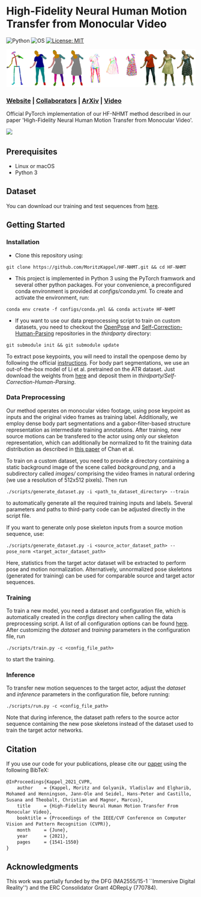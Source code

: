 
# High-Fidelity Neural Human Motion Transfer from Monocular Video

![Python](https://img.shields.io/static/v1?label=Python&message=3&color=success&logo=Python)&nbsp;![OS](https://img.shields.io/static/v1?label=OS&message=Linux/macOS&color=success&logo=Linux)&nbsp;[![License: MIT](https://img.shields.io/badge/License-MIT-success.svg)](https://opensource.org/licenses/MIT)

<img src='resources/banner.jpg' width=800>

### [Website](https://graphics.tu-bs.de/publications/kappel2020high-fidelity) | [Collaborators](http://gvv.mpi-inf.mpg.de/projects/NHMT/) | [ArXiv](https://arxiv.org/abs/2012.10974) | [Video](https://www.youtube.com/watch?v=14VaWFVeKy4&t=1s) <br>


Official PyTorch implementation of our HF-NHMT method described in our paper 'High-Fidelity Neural Human Motion Transfer from Monocular Video'.

<img src='resources/example.gif' width=800>

## Prerequisites
- Linux or macOS
- Python 3

## Dataset
You can download our training and test sequences from [here](https://nextcloud.mpi-klsb.mpg.de/index.php/s/jb42tJr4oiZQXzS).

## Getting Started
### Installation
- Clone this repository using:
```
git clone https://github.com/MoritzKappel/HF-NHMT.git && cd HF-NHMT
```

-  This project is implemented in Python 3 using the PyTorch framwork and several other python packages. For your convenience, a preconfigured conda environment is provided at *configs/conda.yml*.
To create and activate the environment, run:
```
conda env create -f configs/conda.yml && conda activate HF-NHMT
```

- If you want to use our data preprocessing script to train on custom datasets, you need to checkout the [OpenPose](https://github.com/CMU-Perceptual-Computing-Lab/openpose) and [Self-Correction-Human-Parsing](https://github.com/PeikeLi/Self-Correction-Human-Parsing) repositories in the *thirdparty* directory:
```
git submodule init && git submodule update
```
To extract pose keypoints, you will need to install the openpose demo by following the official [instructions](https://github.com/CMU-Perceptual-Computing-Lab/openpose/blob/master/doc/installation/0_index.md).
For body part segmentations, we use an out-of-the-box model of Li et al. pretrained on the ATR dataset. Just download the weights from [here](https://drive.google.com/file/d/1ruJg4lqR_jgQPj-9K0PP-L2vJERYOxLP/view?usp=sharing) and deposit them in *thirdparty/Self-Correction-Human-Parsing*.

### Data Preprocessing
Our method operates on monocular video footage, using pose keypoint as inputs and the original video frames as training label. Additionally, we employ dense body part segmentations and a gabor-filter-based structure representation as intermediate training annotations.
After training, new source motions can be transfered to the actor using only our skeleton representation, which can additionally be normalized to fit the training data distribution as described in [this paper](https://carolineec.github.io/everybody_dance_now/) of Chan et al.

To train on a custom dataset, you need to provide a directory containing a static background image of the scene called *background.png*, and a subdirectory called *images/* comprising the video frames in natural ordering (we use a resolution of 512x512 pixels).
Then run
```
./scripts/generate_dataset.py -i <path_to_dataset_directory> --train
```
to automatically generate all the required training inputs and labels. Several parameters and paths to third-party code can be adjusted directly in the script file.

If you want to generate only  pose skeleton inputs from a source motion sequence, use:
```
./scripts/generate_dataset.py -i <source_actor_dataset_path> --pose_norm <target_actor_dataset_path> 
```
Here, statistics from the target actor dataset will be extracted to perform pose and motion normalization. Alternatively, unnormalized pose skeletons (generated for training) can be used for comparable source and target actor sequences.


### Training
To train a new model, you need a dataset and configuration file, which is automatically created in the *configs* directory when calling the data preprocessing script.
A list of all configuration options can be found [here](resources/CONFIG.md).
After customizing the *dataset* and *training* parameters in the configuration file, run
```
./scripts/train.py -c <config_file_path>
```
to start the training.


### Inference
To transfer new motion sequences to the target actor, adjust the *dataset* and *inference* parameters in the configuration file, before running:
```
./scripts/run.py -c <config_file_path>
```
Note that during inference, the dataset path refers to the source actor sequence containing the new pose skeletons instead of the dataset used to train the target actor networks.

## Citation
If you use our code for your publications, please cite our [paper](https://graphics.tu-bs.de/upload/publications/kappel2020NHMT/Kappel_NHMT.pdf) using the following BibTeX:

```
@InProceedings{Kappel_2021_CVPR,
    author    = {Kappel, Moritz and Golyanik, Vladislav and Elgharib, Mohamed and Henningson, Jann-Ole and Seidel, Hans-Peter and Castillo, Susana and Theobalt, Christian and Magnor, Marcus},
    title     = {High-Fidelity Neural Human Motion Transfer From Monocular Video},
    booktitle = {Proceedings of the IEEE/CVF Conference on Computer Vision and Pattern Recognition (CVPR)},
    month     = {June},
    year      = {2021},
    pages     = {1541-1550}
}
```

## Acknowledgments
This work was partially funded by the DFG (MA2555/15-1 ``Immersive Digital Reality'') and the ERC Consolidator Grant 4DRepLy (770784).

